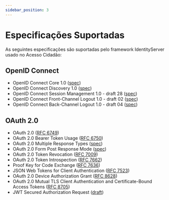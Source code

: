 ```yaml
---
sidebar_position: 3
---
```


# Especificações Suportadas

As seguintes especificações são suportadas pelo framework IdentityServer usado no Acesso Cidadão:

## OpenID Connect

- OpenID Connect Core 1.0 ([spec](http://openid.net/specs/openid-connect-core-1_0.html))
- OpenID Connect Discovery 1.0 ([spec](http://openid.net/specs/openid-connect-discovery-1_0.html))
- OpenID Connect Session Management 1.0 - draft 28 ([spec](http://openid.net/specs/openid-connect-session-1_0.html))
- OpenID Connect Front-Channel Logout 1.0 - draft 02 ([spec](https://openid.net/specs/openid-connect-frontchannel-1_0.html))
- OpenID Connect Back-Channel Logout 1.0 - draft 04 ([spec](https://openid.net/specs/openid-connect-backchannel-1_0.html))

## OAuth 2.0

- OAuth 2.0 ([RFC 6749](http://tools.ietf.org/html/rfc6749))
- OAuth 2.0 Bearer Token Usage ([RFC 6750](http://tools.ietf.org/html/rfc6750))
- OAuth 2.0 Multiple Response Types ([spec](http://openid.net/specs/oauth-v2-multiple-response-types-1_0.html))
- OAuth 2.0 Form Post Response Mode ([spec](http://openid.net/specs/oauth-v2-form-post-response-mode-1_0.html))
- OAuth 2.0 Token Revocation ([RFC 7009](https://tools.ietf.org/html/rfc7009))
- OAuth 2.0 Token Introspection ([RFC 7662](https://tools.ietf.org/html/rfc7662))
- Proof Key for Code Exchange ([RFC 7636](https://tools.ietf.org/html/rfc7636))
- JSON Web Tokens for Client Authentication ([RFC 7523](https://tools.ietf.org/html/rfc7523))
- OAuth 2.0 Device Authorization Grant ([RFC 8628](https://tools.ietf.org/html/rfc8628))
- OAuth 2.0 Mutual TLS Client Authentication and Certificate-Bound Access Tokens ([RFC 8705](https://tools.ietf.org/html/rfc8705))
- JWT Secured Authorization Request ([draft](https://tools.ietf.org/html/draft-ietf-oauth-jwsreq))